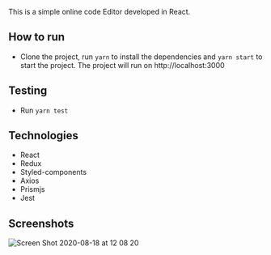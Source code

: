 This is a simple online code Editor developed in React.


## How to run
- Clone the project, run `yarn` to install the dependencies and `yarn start` to start the project. The project will run on http://localhost:3000


## Testing
- Run `yarn test`


## Technologies
- React
- Redux
- Styled-components
- Axios
- Prismjs
- Jest

## Screenshots

![Screen Shot 2020-08-18 at 12 08 20](https://user-images.githubusercontent.com/12254845/90531305-49320380-e14c-11ea-9fc7-99c9c7881872.png)
